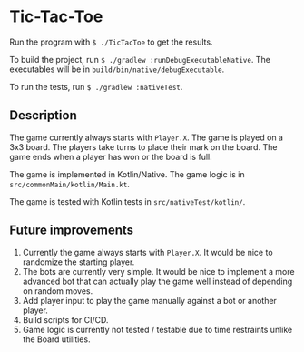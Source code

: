 # Tic-Tac-Toe

Run the program with `$ ./TicTacToe` to get the results.

To build the project, run `$ ./gradlew :runDebugExecutableNative`.
The executables will be in `build/bin/native/debugExecutable`.

To run the tests, run `$ ./gradlew :nativeTest`.

## Description

The game currently always starts with `Player.X`. The game is played on a 3x3 board. The players
take turns to place their mark on the board. The game ends when a player has won or the board is
full.

The game is implemented in Kotlin/Native. The game logic is in `src/commonMain/kotlin/Main.kt`.

The game is tested with Kotlin tests in `src/nativeTest/kotlin/`.

## Future improvements

1. Currently the game always starts with `Player.X`. It would be nice to randomize the starting player.
2. The bots are currently very simple. It would be nice to implement a more advanced bot that can
actually play the game well instead of depending on random moves.
3. Add player input to play the game manually against a bot or another player.
4. Build scripts for CI/CD.
5. Game logic is currently not tested / testable due to time restraints unlike the Board utilities.